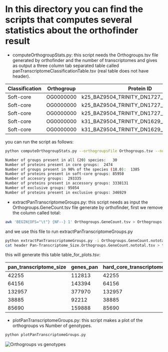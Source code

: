 # In this directory you can find the scripts that computes several statistics about the orthofinder result
- computeOrthogroupStats.py: this script needs the Orthogroups.tsv file generated by orthofinder and the number of transcriptomes and gives as output a three column tab separated table called panTranscriptomeClassificationTable.tsv (real table does not have header).

|Classification| Orthogroup | Protein ID|
| ------ | ------ |----------|
|Soft-core |      OG0000000     |  k25_BAZ9504_TRINITY_DN1727_c0_g1_i137.p3|
|Soft-core |      OG0000000     |  k25_BAZ9504_TRINITY_DN1727_c0_g1_i170.p3|
|Soft-core |      OG0000000     |  k25_BAZ9504_TRINITY_DN1727_c0_g1_i76.p3|
|Soft-core |      OG0000000     | k31_BAZ9504_TRINITY_DN1629_c0_g1_i129.p1|
|Soft-core |      OG0000000     |  k31_BAZ9504_TRINITY_DN1629_c0_g1_i152.p1|

you can run the script as follows: 
```sh
python computeOrthogroupStats.py --orthogroupsFile Orthogroups.tsv --numberSpecies 20
```
```sh
Number of groups present in all (20) species:	30
Number of proteins present in core groups:	2474
Number of groups present in 90% of the species (18.0):	1385
Number of proteins present in soft-core groups:	85950
Number of accesory groups:	293335
Number of proteins present in accessory groups:	3338131
Number of exclusive groups:	95054
Number of proteins present in exclusive groups:	346929
```
- extractPanTranscriptomeGroups.py: this script needs as input the Orthogroups.GeneCount.tsv file generate by orthofinder, first we remove the column called total:
```sh
awk 'BEGIN{OFS="\t"} {NF--} 1' Orthogroups.GeneCount.tsv > Orthogroups.GeneCount.nototal.tsv
```
and we use this file to run extractPanTranscriptomeGroups.py 
```sh
python extractPanTranscriptomeGroups.py -i Orthogroups.GeneCount.nototal.tsv
cat header Pan-Transcriptome_Size.Orthogroups.GeneCount.nototal.tsv > table_for_plots.tsv
```
this will generate this table table_for_plots.tsv:

|pan_transcriptome_size | genes_pan |      hard_core_transcriptome_size |   genes_hard_core| soft_core_transcriptome_size |   genes_soft_core | accessory_transcriptome_size|    genes_accessory | exclusive_transcriptome_size |   genes_exclusive | number_genotypes|        n_sample|
|-----|-------|------|-----|------|-----|-------|-------|-------|-------|-------|-------|
|42255|   112813|  42255  | 112813|  0    |   0 |      0      | 0  |     347519 | 0 |      1    |   0|
|64156|   143394|  64156   |143394|  0   |    0  |     0       |0   |    325618 | 0 |      1     |  1|
|132957|  377970|  132957 | 377970|  0  |     0   |    0      | 0    |   256817 | 0 |      1     |  2|
|38885|   92212 |  38885 |  92212 |  0 |      0    |   0     |  0  |     350889  |0 |      1      | 3|
|85690|   159888|  85690|   159888 | 0 |      0     |  0    |   0   |    304084 | 0 |      1      | 4 |
- plotPanTranscriptomeGroups.py: this script makes a plot of the orthogroups vs Number of genotypes.
```sh
python plotPanTranscriptomeGroups.py
```
![Orthogroups vs genotypes](https://github.com/jomare1188/SORGHUM_PAN/blob/master/pantranscriptome/stats/results/raw_saturation.png?raw=true)

